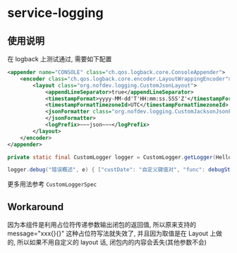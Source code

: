 # service-logging

## 使用说明

在 logback 上测试通过, 需要如下配置

```xml
<appender name="CONSOLE" class="ch.qos.logback.core.ConsoleAppender">
    <encoder class="ch.qos.logback.core.encoder.LayoutWrappingEncoder">
        <layout class="org.nofdev.logging.CustomJsonLayout">
            <appendLineSeparator>true</appendLineSeparator>
            <timestampFormat>yyyy-MM-dd'T'HH:mm:ss.SSS'Z'</timestampFormat>
            <timestampFormatTimezoneId>UTC</timestampFormatTimezoneId>
            <jsonFormatter class="org.nofdev.logging.CustomJacksonJsonFormatter">
            </jsonFormatter>
            <logPrefix>~~~json~~~</logPrefix>
        </layout>
    </encoder>
</appender>
```

```java
private static final CustomLogger logger = CustomLogger.getLogger(HelloFacadeImpl.class);

logger.debug("错误概述", e) { ["custDate": "自定义键值对", "func": debugStr()] }
```

更多用法参考 `CustomLoggerSpec`

## Workaround
因为本组件是利用占位符传递参数输出闭包的返回值, 所以原来支持的 message="xxx{}{}" 这种占位符写法就失效了, 并且因为取值是在 Layout 上做的, 所以如果不用自定义的 layout 话, 闭包内的内容会丢失(其他参数不会)